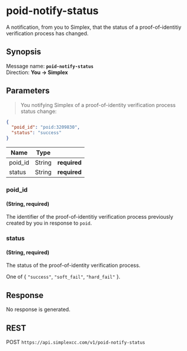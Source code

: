 # poid-notify-status #

A notification, from you to Simplex, that the status of a proof-of-identitiy verification process has changed.

## Synopsis ##

Message name: **`poid-notify-status`**  
Direction: **You &rarr; Simplex**

## Parameters ##

> You notifying Simplex of a proof-of-identity verification process status change:

```json
{
  "poid_id": "poid:3209830",
  "status": "success"
}
```

Name    | Type   |   |
------- | ------ | - |
poid_id | String | **required**
status  | String | **required**

### poid_id ###
#### (String, **required**)

The identifier of the proof-of-identitiy verification process previously created by you in response to `poid`.

### status ###
#### (String, **required**)

The status of the proof-of-identity verification process.

One of { `"success"`, `"soft_fail"`, `"hard_fail"` }.

## Response ##

No response is generated.

## REST ##

<span class="http-verb http-post">POST</span> `https://api.simplexcc.com/v1/poid-notify-status`

[modeline]: # ( vim: set ts=2 sw=2 expandtab wrap linebreak: )
